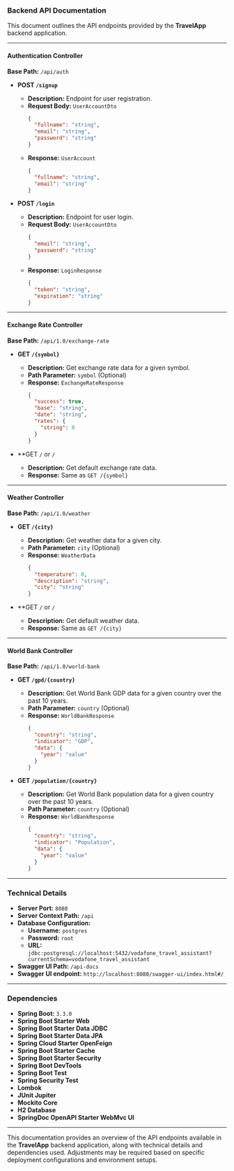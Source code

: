 ### Backend API Documentation

This document outlines the API endpoints provided by the **TravelApp** backend application.

---

#### Authentication Controller

**Base Path:** `/api/auth`

- **POST `/signup`**
  - **Description:** Endpoint for user registration.
  - **Request Body:** `UserAccountDto`
    ```json
    {
      "fullname": "string",
      "email": "string",
      "password": "string"
    }
    ```
  - **Response:** `UserAccount`
    ```json
    {
      "fullname": "string",
      "email": "string"
    }
    ```

- **POST `/login`**
  - **Description:** Endpoint for user login.
  - **Request Body:** `UserAccountDto`
    ```json
    {
      "email": "string",
      "password": "string"
    }
    ```
  - **Response:** `LoginResponse`
    ```json
    {
      "token": "string",
      "expiration": "string"
    }
    ```

---

#### Exchange Rate Controller

**Base Path:** `/api/1.0/exchange-rate`

- **GET `/{symbol}`**
  - **Description:** Get exchange rate data for a given symbol.
  - **Path Parameter:** `symbol` (Optional)
  - **Response:** `ExchangeRateResponse`
    ```json
    {
      "success": true,
      "base": "string",
      "date": "string",
      "rates": {
        "string": 0
      }
    }
    ```

- **GET `/` or `/`
  - **Description:** Get default exchange rate data.
  - **Response:** Same as `GET /{symbol}`

---

#### Weather Controller

**Base Path:** `/api/1.0/weather`

- **GET `/{city}`**
  - **Description:** Get weather data for a given city.
  - **Path Parameter:** `city` (Optional)
  - **Response:** `WeatherData`
    ```json
    {
      "temperature": 0,
      "description": "string",
      "city": "string"
    }
    ```

- **GET `/` or `/`
  - **Description:** Get default weather data.
  - **Response:** Same as `GET /{city}`

---

#### World Bank Controller

**Base Path:** `/api/1.0/world-bank`

- **GET `/gpd/{country}`**
  - **Description:** Get World Bank GDP data for a given country over the past 10 years.
  - **Path Parameter:** `country` (Optional)
  - **Response:** `WorldBankResponse`
    ```json
    {
      "country": "string",
      "indicator": "GDP",
      "data": {
        "year": "value"
      }
    }
    ```

- **GET `/population/{country}`**
  - **Description:** Get World Bank population data for a given country over the past 10 years.
  - **Path Parameter:** `country` (Optional)
  - **Response:** `WorldBankResponse`
    ```json
    {
      "country": "string",
      "indicator": "Population",
      "data": {
        "year": "value"
      }
    }
    ```

---

### Technical Details

- **Server Port:** `8080`
- **Server Context Path:** `/api`
- **Database Configuration:**
  - **Username:** `postgres`
  - **Password:** `root`
  - **URL:** `jdbc:postgresql://localhost:5432/vodafone_travel_assistant?currentSchema=vodafone_travel_assistant`
- **Swagger UI Path:** `/api-docs`
- **Swagger UI endpoint:** `http://localhost:8080/swagger-ui/index.html#/`

---

### Dependencies

- **Spring Boot:** `3.3.0`
- **Spring Boot Starter Web**
- **Spring Boot Starter Data JDBC**
- **Spring Boot Starter Data JPA**
- **Spring Cloud Starter OpenFeign**
- **Spring Boot Starter Cache**
- **Spring Boot Starter Security**
- **Spring Boot DevTools**
- **Spring Boot Test**
- **Spring Security Test**
- **Lombok**
- **JUnit Jupiter**
- **Mockito Core**
- **H2 Database**
- **SpringDoc OpenAPI Starter WebMvc UI**

---

This documentation provides an overview of the API endpoints available in the **TravelApp** backend application, along with technical details and dependencies used. Adjustments may be required based on specific deployment configurations and environment setups.